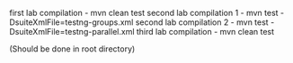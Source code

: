first lab compilation - mvn clean test
second lab compilation 1 - mvn test -DsuiteXmlFile=testng-groups.xml
second lab compilation 2 - mvn test -DsuiteXmlFile=testng-parallel.xml
third lab compilation - mvn clean test

(Should be done in root directory)